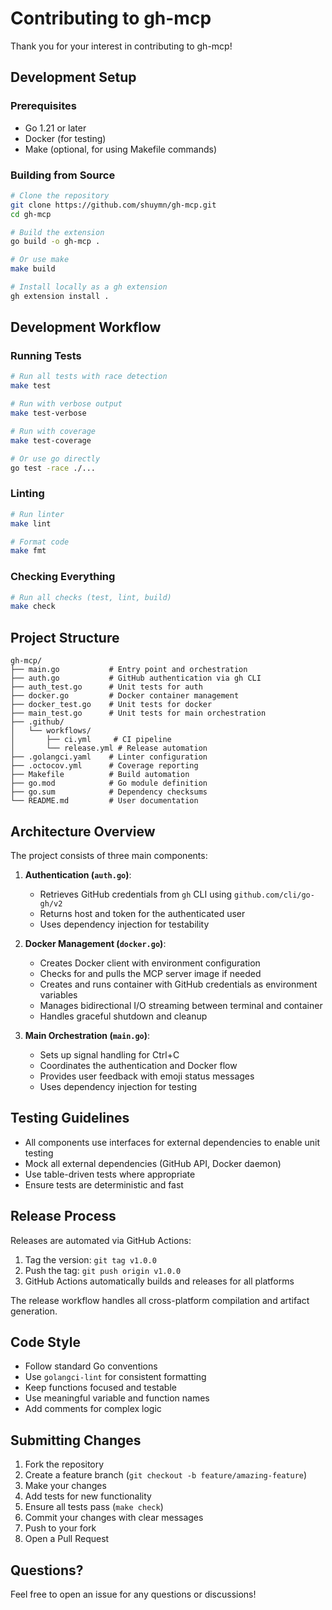 # Contributing to gh-mcp

Thank you for your interest in contributing to gh-mcp!

## Development Setup

### Prerequisites

- Go 1.21 or later
- Docker (for testing)
- Make (optional, for using Makefile commands)

### Building from Source

```bash
# Clone the repository
git clone https://github.com/shuymn/gh-mcp.git
cd gh-mcp

# Build the extension
go build -o gh-mcp .

# Or use make
make build

# Install locally as a gh extension
gh extension install .
```

## Development Workflow

### Running Tests

```bash
# Run all tests with race detection
make test

# Run with verbose output
make test-verbose

# Run with coverage
make test-coverage

# Or use go directly
go test -race ./...
```

### Linting

```bash
# Run linter
make lint

# Format code
make fmt
```

### Checking Everything

```bash
# Run all checks (test, lint, build)
make check
```

## Project Structure

```
gh-mcp/
├── main.go           # Entry point and orchestration
├── auth.go           # GitHub authentication via gh CLI
├── auth_test.go      # Unit tests for auth
├── docker.go         # Docker container management
├── docker_test.go    # Unit tests for docker
├── main_test.go      # Unit tests for main orchestration
├── .github/
│   └── workflows/
│       ├── ci.yml     # CI pipeline
│       └── release.yml # Release automation
├── .golangci.yaml    # Linter configuration
├── .octocov.yml      # Coverage reporting
├── Makefile          # Build automation
├── go.mod            # Go module definition
├── go.sum            # Dependency checksums
└── README.md         # User documentation
```

## Architecture Overview

The project consists of three main components:

1. **Authentication (`auth.go`)**: 
   - Retrieves GitHub credentials from `gh` CLI using `github.com/cli/go-gh/v2`
   - Returns host and token for the authenticated user
   - Uses dependency injection for testability

2. **Docker Management (`docker.go`)**:
   - Creates Docker client with environment configuration
   - Checks for and pulls the MCP server image if needed
   - Creates and runs container with GitHub credentials as environment variables
   - Manages bidirectional I/O streaming between terminal and container
   - Handles graceful shutdown and cleanup

3. **Main Orchestration (`main.go`)**:
   - Sets up signal handling for Ctrl+C
   - Coordinates the authentication and Docker flow
   - Provides user feedback with emoji status messages
   - Uses dependency injection for testing

## Testing Guidelines

- All components use interfaces for external dependencies to enable unit testing
- Mock all external dependencies (GitHub API, Docker daemon)
- Use table-driven tests where appropriate
- Ensure tests are deterministic and fast

## Release Process

Releases are automated via GitHub Actions:

1. Tag the version: `git tag v1.0.0`
2. Push the tag: `git push origin v1.0.0`
3. GitHub Actions automatically builds and releases for all platforms

The release workflow handles all cross-platform compilation and artifact generation.

## Code Style

- Follow standard Go conventions
- Use `golangci-lint` for consistent formatting
- Keep functions focused and testable
- Use meaningful variable and function names
- Add comments for complex logic

## Submitting Changes

1. Fork the repository
2. Create a feature branch (`git checkout -b feature/amazing-feature`)
3. Make your changes
4. Add tests for new functionality
5. Ensure all tests pass (`make check`)
6. Commit your changes with clear messages
7. Push to your fork
8. Open a Pull Request

## Questions?

Feel free to open an issue for any questions or discussions!